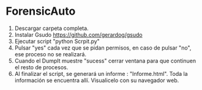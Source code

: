 # ForensicAuto
1. Descargar carpeta completa.
2. Instalar Gsudo https://github.com/gerardog/gsudo
3. Ejecutar script "python Scrpit.py"
4. Pulsar "yes" cada vez que se pidan permisos, en caso de pulsar "no", ese proceso no se realizará.
5. Cuando el DumpIt muestre "sucess" cerrar ventana para que continuen el resto de procesos.
6. Al finalizar el script, se generará un informe : "Informe.html". Toda la información se encuentra allí. Visualicelo con su navegador web.
